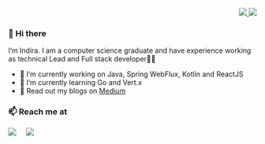 <p align=right>
  <a href="https://github.com/indirac">
    <img src="https://badges.pufler.dev/visits/indirac/indirac?style=flat-square&color=black&logo=github">
  </a>
  <a href="https://github.com/indirac?tab=repositories">
    <img src="https://badges.pufler.dev/repos/indirac?style=flat-square&color=black&logo=github">
  </a>
</p>

### 👋 Hi there 
I’m Indira. I am a computer science graduate and have experience working as technical Lead and Full stack developer👨‍💻

- 🔭 I’m currently working on Java, Spring WebFlux, Kotlin and ReactJS
- 🌱 I’m currently learning Go and Vert.x 
- 💬 Read out my blogs on [Medium](https://indiracshankar.medium.com/)

### 📫 Reach me at 
<p>
  <a href="mailto:indushankar.cs9@gmail.com"><img src="https://img.shields.io/badge/gmail-%23D14836.svg?&style=for-the-badge&logo=gmail&logoColor=white" /></a>&nbsp;&nbsp;&nbsp;&nbsp;
  <a href="https://www.linkedin.com/in/indiracshankar"><img src="https://img.shields.io/badge/linkedin-%230077B5.svg?&style=for-the-badge&logo=linkedin&logoColor=white" /></a>&nbsp;&nbsp;&nbsp;&nbsp;
</p>


